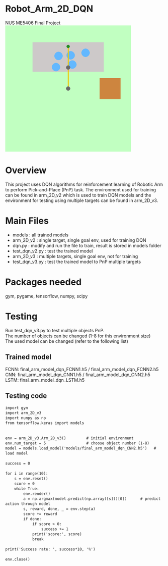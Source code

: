# Robot_Arm_2D_DQN
NUS ME5406 Final Project  
<img src="https://github.com/chifongip/Robot_Arm_2D_DQN/blob/main/5_objects.gif" width="400" height="400"/>

# Overview
This project uses DQN algorithms for reinforcement learning of Robotic Arm to perform Pick-and-Place (PnP) task. The environment used for training can be found in arm_2D_v2 which is used to train DQN models and the environment for testing using multiple targets can be found in arm_2D_v3.

# Main Files
- models      : all trained models
- arm_2D_v2   : single target, single goal env, used for training DQN
- dqn.py      : modify and run the file to train, result is stored in models folder
- test_dqn_v2.py : test the trained model
- arm_2D_v3   : multiple targets, single goal env, not for training
- test_dqn_v3.py : test the trained model to PnP multiple targets

# Packages needed
gym, pygame, tensorflow, numpy, scipy

# Testing 
Run test_dqn_v3.py to test multiple objects PnP.  
The number of objects can be changed (1-8 for this environment size)  
The used model can be changed (refer to the following list)  
## Trained model 
FCNN: final_arm_model_dqn_FCNN1.h5 / final_arm_model_dqn_FCNN2.h5  
CNN: final_arm_model_dqn_CNN1.h5 / final_arm_model_dqn_CNN2.h5  
LSTM: final_arm_model_dqn_LSTM.h5  
## Testing code 
```
import gym
import arm_2D_v3
import numpy as np
from tensorflow.keras import models


env = arm_2D_v3.Arm_2D_v3()         # initial environment 
env.num_target = 5                  # choose object number (1-8) 
model = models.load_model('models/final_arm_model_dqn_CNN2.h5')   # load model 

success = 0 

for i in range(10):
    s = env.reset()
    score = 0
    while True:
        env.render()
        a = np.argmax(model.predict(np.array([s]))[0])      # predict action through model 
        s, reward, done, _ = env.step(a)
        score += reward
        if done:
            if score > 0:
                success += 1
            print('score:', score)
            break

print('Success rate: ', success*10, '%')

env.close()
```
